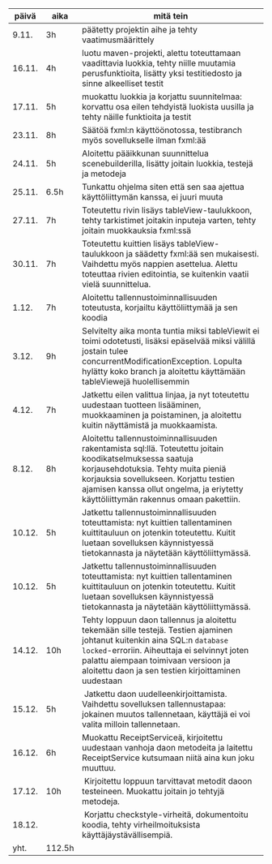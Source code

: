 | päivä    | aika    | mitä tein                                           |
| -------- | ------- | --------------------------------------------------- |
| 9.11.    | 3h      | päätetty projektin aihe ja tehty vaatimusmäärittely |
| 16.11.   | 4h      | luotu maven-projekti, alettu toteuttamaan vaadittavia luokkia, tehty niille muutamia perusfunktioita, lisätty yksi testitiedosto ja sinne alkeelliset testit |
|  17.11.  | 5h      | muokattu luokkia ja korjattu suunnitelmaa: korvattu osa eilen tehdyistä luokista uusilla ja tehty näille funktioita ja testit                                                    |
| 23.11. |  8h | Säätöä fxml:n käyttöönotossa, testibranch myös sovellukselle ilman fxml:ää
| 24.11. | 5h | Aloitettu pääikkunan suunnittelua scenebuilderilla, lisätty joitain luokkia, testejä ja metodeja
| 25.11. | 6.5h | Tunkattu ohjelma siten että sen saa ajettua käyttöliittymän kanssa, ei juuri muuta |
| 27.11. | 7h | Toteutettu rivin lisäys tableView-taulukkoon, tehty tarkistimet joitakin inputeja varten, tehty joitain muokkauksia fxml:ssä |
| 30.11. | 7h | Toteutettu kuittien lisäys tableView-taulukkoon ja säädetty fxml:ää sen mukaisesti. Vaihdettu myös nappien asettelua. Alettu toteuttaa rivien editointia, se kuitenkin vaatii vielä suunnittelua. |
| 1.12. | 7h | Aloitettu tallennustoiminnallisuuden toteutusta, korjailtu käyttöliittymää ja sen koodia |
| 3.12. | 9h | Selvitelty aika monta tuntia miksi tableViewit ei toimi odotetusti, lisäksi epäselvää miksi välillä jostain tulee concurrentModificationException. Lopulta hylätty koko branch ja aloitettu käyttämään tableViewejä huolellisemmin |
| 4.12. | 7h | Jatkettu eilen valittua linjaa, ja nyt toteutettu uudestaan tuotteen lisääminen, muokkaaminen ja poistaminen, ja aloitettu kuitin näyttämistä ja muokkaamista. |
| 8.12. | 8h | Aloitettu tallennustoiminnallisuuden rakentamista sql:llä. Toteutettu joitain koodikatselmuksessa saatuja korjausehdotuksia. Tehty muita pieniä korjauksia sovellukseen. Korjattu testien ajamisen kanssa ollut ongelma, ja eriytetty käyttöliittymän rakennus omaan pakettiin. | 
| 10.12. | 5h | Jatkettu tallennustoiminnallisuuden toteuttamista: nyt kuittien tallentaminen kuittitauluun on jotenkin toteutettu. Kuitit luetaan sovelluksen käynnistyessä tietokannasta ja näytetään käyttöliittymässä.
| 10.12. | 5h | Jatkettu tallennustoiminnallisuuden toteuttamista: nyt kuittien tallentaminen kuittitauluun on jotenkin toteutettu. Kuitit luetaan sovelluksen käynnistyessä tietokannasta ja näytetään käyttöliittymässä. |
| 14.12. | 10h | Tehty loppuun daon tallennus ja aloitettu tekemään sille testejä. Testien ajaminen johtanut kuitenkin aina SQL:n `database locked`-erroriin. Aiheuttaja ei selvinnyt joten palattu aiempaan toimivaan versioon ja aloitettu daon ja sen testien kirjoittaminen uudestaan |
| 15.12. | 5h | Jatkettu daon uudelleenkirjoittamista. Vaihdettu sovelluksen tallennustapaa: jokainen muutos tallennetaan, käyttäjä ei voi valita milloin tallennetaan. |
| 16.12. | 6h | Muokattu ReceiptServiceä, kirjoitettu uudestaan vanhoja daon metodeita ja laitettu ReceiptService kutsumaan niitä aina kun joku muuttuu. |
| 17.12. | 10h | Kirjoitettu loppuun tarvittavat metodit daoon testeineen. Muokattu joitain jo tehtyjä metodeja. |
| 18.12. | | Korjattu checkstyle-virheitä, dokumentoitu koodia, tehty virheilmoituksista käyttäjäystävällisempiä. |
| yht. | 112.5h |
